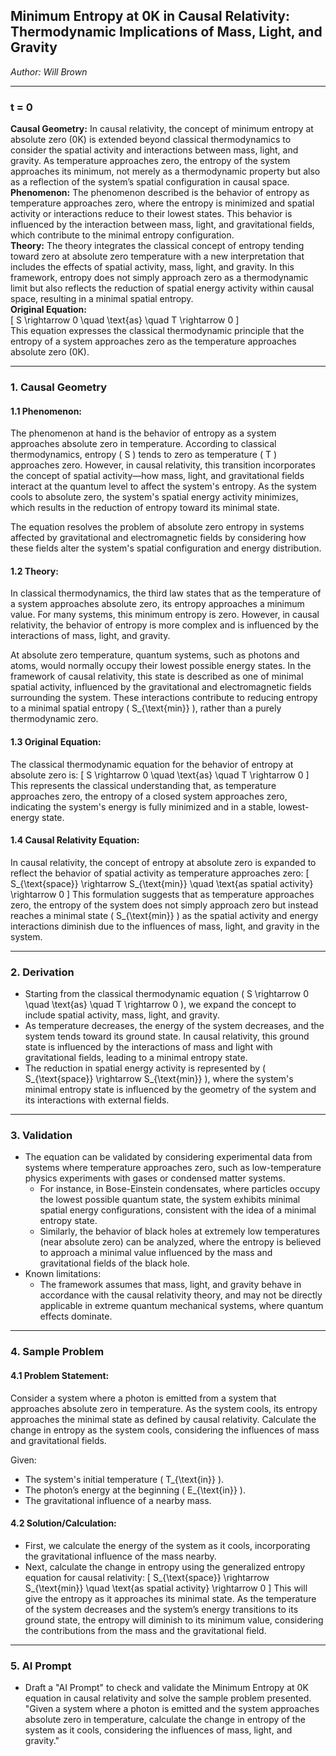 ## **Minimum Entropy at 0K in Causal Relativity: Thermodynamic Implications of Mass, Light, and Gravity**

*Author: Will Brown*

---

### **t = 0**  
**Causal Geometry:** In causal relativity, the concept of minimum entropy at absolute zero (0K) is extended beyond classical thermodynamics to consider the spatial activity and interactions between mass, light, and gravity. As temperature approaches zero, the entropy of the system approaches its minimum, not merely as a thermodynamic property but also as a reflection of the system’s spatial configuration in causal space.  
**Phenomenon:** The phenomenon described is the behavior of entropy as temperature approaches zero, where the entropy is minimized and spatial activity or interactions reduce to their lowest states. This behavior is influenced by the interaction between mass, light, and gravitational fields, which contribute to the minimal entropy configuration.  
**Theory:** The theory integrates the classical concept of entropy tending toward zero at absolute zero temperature with a new interpretation that includes the effects of spatial activity, mass, light, and gravity. In this framework, entropy does not simply approach zero as a thermodynamic limit but also reflects the reduction of spatial energy activity within causal space, resulting in a minimal spatial entropy.  
**Original Equation:**  
\[
S \rightarrow 0 \quad \text{as} \quad T \rightarrow 0
\]  
This equation expresses the classical thermodynamic principle that the entropy of a system approaches zero as the temperature approaches absolute zero (0K).

---

### **1. Causal Geometry**  
#### **1.1 Phenomenon:**  
The phenomenon at hand is the behavior of entropy as a system approaches absolute zero in temperature. According to classical thermodynamics, entropy \( S \) tends to zero as temperature \( T \) approaches zero. However, in causal relativity, this transition incorporates the concept of spatial activity—how mass, light, and gravitational fields interact at the quantum level to affect the system's entropy. As the system cools to absolute zero, the system's spatial energy activity minimizes, which results in the reduction of entropy toward its minimal state.

The equation resolves the problem of absolute zero entropy in systems affected by gravitational and electromagnetic fields by considering how these fields alter the system's spatial configuration and energy distribution.

#### **1.2 Theory:**  
In classical thermodynamics, the third law states that as the temperature of a system approaches absolute zero, its entropy approaches a minimum value. For many systems, this minimum entropy is zero. However, in causal relativity, the behavior of entropy is more complex and is influenced by the interactions of mass, light, and gravity. 

At absolute zero temperature, quantum systems, such as photons and atoms, would normally occupy their lowest possible energy states. In the framework of causal relativity, this state is described as one of minimal spatial activity, influenced by the gravitational and electromagnetic fields surrounding the system. These interactions contribute to reducing entropy to a minimal spatial entropy \( S_{\text{min}} \), rather than a purely thermodynamic zero.

#### **1.3 Original Equation:**  
The classical thermodynamic equation for the behavior of entropy at absolute zero is:
\[
S \rightarrow 0 \quad \text{as} \quad T \rightarrow 0
\]
This represents the classical understanding that, as temperature approaches zero, the entropy of a closed system approaches zero, indicating the system's energy is fully minimized and in a stable, lowest-energy state.

#### **1.4 Causal Relativity Equation:**  
In causal relativity, the concept of entropy at absolute zero is expanded to reflect the behavior of spatial activity as temperature approaches zero:
\[
S_{\text{space}} \rightarrow S_{\text{min}} \quad \text{as spatial activity} \rightarrow 0
\]
This formulation suggests that as temperature approaches zero, the entropy of the system does not simply approach zero but instead reaches a minimal state \( S_{\text{min}} \) as the spatial activity and energy interactions diminish due to the influences of mass, light, and gravity in the system.

---

### **2. Derivation**  

- Starting from the classical thermodynamic equation \( S \rightarrow 0 \quad \text{as} \quad T \rightarrow 0 \), we expand the concept to include spatial activity, mass, light, and gravity.  
- As temperature decreases, the energy of the system decreases, and the system tends toward its ground state. In causal relativity, this ground state is influenced by the interactions of mass and light with gravitational fields, leading to a minimal entropy state.
- The reduction in spatial energy activity is represented by \( S_{\text{space}} \rightarrow S_{\text{min}} \), where the system's minimal entropy state is influenced by the geometry of the system and its interactions with external fields.

---

### **3. Validation**  

- The equation can be validated by considering experimental data from systems where temperature approaches zero, such as low-temperature physics experiments with gases or condensed matter systems.  
  - For instance, in Bose-Einstein condensates, where particles occupy the lowest possible quantum state, the system exhibits minimal spatial energy configurations, consistent with the idea of a minimal entropy state.  
  - Similarly, the behavior of black holes at extremely low temperatures (near absolute zero) can be analyzed, where the entropy is believed to approach a minimal value influenced by the mass and gravitational fields of the black hole.
- Known limitations:
  - The framework assumes that mass, light, and gravity behave in accordance with the causal relativity theory, and may not be directly applicable in extreme quantum mechanical systems, where quantum effects dominate.

---

### **4. Sample Problem**  
#### **4.1 Problem Statement:**  
Consider a system where a photon is emitted from a system that approaches absolute zero in temperature. As the system cools, its entropy approaches the minimal state as defined by causal relativity. Calculate the change in entropy as the system cools, considering the influences of mass and gravitational fields.

Given:
- The system's initial temperature \( T_{\text{in}} \).
- The photon’s energy at the beginning \( E_{\text{in}} \).
- The gravitational influence of a nearby mass.

#### **4.2 Solution/Calculation:**  
- First, we calculate the energy of the system as it cools, incorporating the gravitational influence of the mass nearby.
- Next, calculate the change in entropy using the generalized entropy equation for causal relativity:
  \[
  S_{\text{space}} \rightarrow S_{\text{min}} \quad \text{as spatial activity} \rightarrow 0
  \]
  This will give the entropy as it approaches its minimal state. As the temperature of the system decreases and the system’s energy transitions to its ground state, the entropy will diminish to its minimum value, considering the contributions from the mass and the gravitational field.

---

### **5. AI Prompt**  
- Draft a "AI Prompt" to check and validate the Minimum Entropy at 0K equation in causal relativity and solve the sample problem presented.  
  "Given a system where a photon is emitted and the system approaches absolute zero in temperature, calculate the change in entropy of the system as it cools, considering the influences of mass, light, and gravity."
